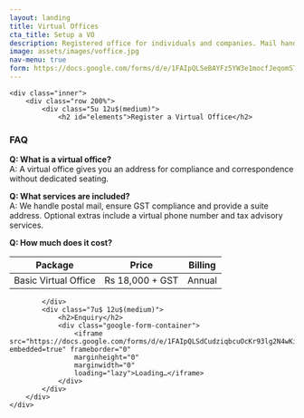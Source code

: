 ```yaml
---
layout: landing
title: Virtual Offices
cta_title: Setup a VO
description: Registered office for individuals and companies. Mail handling, virtual number and meeting room benefits.
image: assets/images/voffice.jpg
nav-menu: true
form: https://docs.google.com/forms/d/e/1FAIpQLSeBAYFz5YW3e1mocfJeqomSTUpgZgyFGBUJCu8mBlMl5N6SVQ/viewform?embedded=true
---
```


<section id="one">

	<div class="inner">
        <div class="row 200%">
            <div class="5u 12u$(medium)">
                <h2 id="elements">Register a Virtual Office</h2>

### FAQ

**Q: What is a virtual office?**  
A: A virtual office gives you an address for compliance and correspondence without dedicated seating.

**Q: What services are included?**  
A: We handle postal mail, ensure GST compliance and provide a suite address. Optional extras include a virtual phone number and tax advisory services.

**Q: How much does it cost?**

| Package | Price | Billing |
| --- | --- | --- |
| Basic Virtual Office | Rs 18,000 + GST | Annual |
            </div>
            <div class="7u$ 12u$(medium)">
                <h2>Enquiry</h2>
                <div class="google-form-container">
                    <iframe src="https://docs.google.com/forms/d/e/1FAIpQLSdCudziqbcuOcKr93lg2N4wKiR_eyY8ccHJlJjCCDnutMI4_A/viewform?embedded=true" frameborder="0" 
                    marginheight="0" 
                    marginwidth="0" 
                    loading="lazy">Loading…</iframe>
                </div>
            </div>
        </div>
    </div>
</section>
